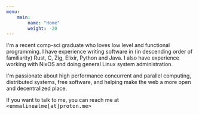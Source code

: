 ```yaml
---
menu:
    main:
        name: "Home"
        weight: -20
---
```

I'm a recent comp-sci graduate who loves low level and functional
programming. I have experience writing software in (in descending order of 
familiarity) Rust, C, Zig, Elixir, Python and Java. I also have experience working
with NixOS and doing general Linux system administration. 

I'm passionate about high performance concurrent and parallel computing, 
distributed systems, free software, and helping make the web a more open and
decentralized place.

If you want to talk to me, you can reach me at
<span style="font-family:monospace, monospace"><emmalinealme[at]proton.me></span>

